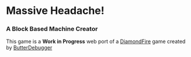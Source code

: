 # Massive Headache!
### A Block Based Machine Creator

This game is a **Work in Progress** web port of a [DiamondFire](https://mcdiamondfire.com/) game created by [ButterDebugger](https://github.com/butterdebugger)
